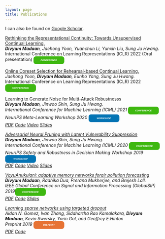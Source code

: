 ```yaml
---
layout: page
title: Publications
---
```


I can also be found on [Google Scholar](https://scholar.google.com/citations?user=DNk4dZkAAAAJ&hl=en). 

<a src="https://arxiv.org/abs/2110.06976"><u>Rethinking the Representational Continuity: Towards Unsupervised Continual Learning.</u></a><br>
<i><b>Divyam Madaan</b>, Jaehong Yoon, Yuanchun Li, Yunxin Liu, Sung Ju Hwang. </i> <br>
International Conference on Learning Representations (ICLR) 2022 (Oral presentation) <span style="display: inline-block; width:100px; line-height: 25px; color:white; font-family: Calibri, sans-serif; background-color:#3eb810; font-size: 55%;border-radius: 8px; text-align:center;"><b>CONFERENCE</b></span><br>

<a src="https://arxiv.org/abs/2106.01085"><u>Online Coreset Selection for Rehearsal-based Continual Learning.</u></a><br>
<i>Jaehong Yoon, <b>Divyam Madaan</b>, Eunho Yang, Sung Ju Hwang. </i> <br>
International Conference on Learning Representations (ICLR) 2022 <span style="display: inline-block; width:100px; line-height: 25px; color:white; font-family: Calibri, sans-serif; background-color:#3eb810; font-size: 55%;border-radius: 8px; text-align:center;"><b>CONFERENCE</b></span><br>


<a href="https://arxiv.org/abs/2006.12135"><u>Learning to Generate Noise for Multi-Attack Robustnesss</u></a><br>
<i><b>Divyam Madaan</b>, Jinwoo Shin, Sung Ju Hwang. <br><i>
International Conference for Machine Learning (ICML) 2021 <span style="display: inline-block; width:100px; line-height: 25px; color:white; font-family: Calibri, sans-serif; background-color:#3eb810; font-size: 55%;border-radius: 8px; text-align:center;"><b>CONFERENCE</b></span><br>
NeurIPS Meta-Learning Workshop 2020 <span style="display: inline-block; width:100px; line-height: 25px; color:white; font-family: Calibri, sans-serif; background-color:#0374b4; font-size: 55%;border-radius: 8px; text-align:center;"><b>WORKSHOP</b></span><br>
<a class="btn btn-primary btn-outline btn-xs" href="https://arxiv.org/abs/2006.12135" target="_blank" rel="noopener">PDF</a>
<a class="btn btn-primary btn-outline btn-xs" href="https://github.com/divyam3897/MNG_AC" target="_blank" rel="noopener">Code</a>
<a class="btn btn-primary btn-outline btn-xs" href="https://icml.cc/virtual/2021/spotlight/9868" target="_blank" rel="noopener">Video</a>
<a class="btn btn-primary btn-outline btn-xs" href="https://docs.google.com/presentation/d/1iRnpt6QheH1gZ1n1kJ6SEykafJdLlQSDnySIP0dJqY0/edit?usp=sharing" target="_blank" rel="noopener">Slides</a>

<a href="https://proceedings.icml.cc/static/paper_files/icml/2020/770-Paper.pdf"><u>Adversarial Neural Pruning with Latent Vulnerability Suppression</u></a><br>
<i><b>Divyam Madaan</b>, Jinwoo Shin, Sung Ju Hwang. <br><i>
International Conference for Machine Learning (ICML) 2020 <span style="display: inline-block; width:100px; line-height: 25px; color:white; font-family: Calibri, sans-serif; background-color:#3eb810; font-size: 55%;border-radius: 8px; text-align:center;"><b>CONFERENCE</b></span><br>
NeurIPS Safety and Robustness in Decision Making Workshop 2019 <span style="display: inline-block; width:100px; line-height: 25px; color:white; font-family: Calibri, sans-serif; background-color:#0374b4; font-size: 55%;border-radius: 8px; text-align:center;"><b>WORKSHOP</b></span><br>
<a class="btn btn-primary btn-outline btn-xs" href="https://proceedings.icml.cc/static/paper_files/icml/2020/770-Paper.pdf" target="_blank" rel="noopener">PDF</a>
<a class="btn btn-primary btn-outline btn-xs" href="https://github.com/divyam3897/ANP_VS" target="_blank" rel="noopener">Code</a>
<a class="btn btn-primary btn-outline btn-xs" href="https://slideslive.com/38927607/adversarial-neural-pruning-with-latent-vulnerability-suppression" target="_blank" rel="noopener">Video</a>
<a class="btn btn-primary btn-outline btn-xs" href="https://docs.google.com/presentation/d/1EoYN51q1vBY61qtq8oVJ7tPYQP9fSLeVJgtWfMcpmpA/edit?usp=sharing" target="_blank" rel="noopener">Slides</a>

<a src="https://ieeexplore.ieee.org/document/8969343"><u>VayuAnukulani: adaptive memory networks forair pollution forecasting</u></a><br>
<i><b>Divyam Madaan</b>, Radhika Dua, Prerana Mukherjee, and Brejesh Lall. <br></i>
IEEE Global Conference on Signal and Information Processing (GlobalSIP) 2019<span style="display: inline-block; width:100px; line-height: 25px; color:white; font-family: Calibri, sans-serif; background-color:#3eb810; font-size: 55%;border-radius: 8px; text-align:center;"><b>CONFERENCE</b></span><br>
<a class="btn btn-primary btn-outline btn-xs" href="https://ieeexplore.ieee.org/document/8969343" target="_blank" rel="noopener">PDF</a>
<a class="btn btn-primary btn-outline btn-xs" href="https://github.com/divyam3897/VayuAnukulani/" target="_blank" rel="noopener">Code</a>
<a class="btn btn-primary btn-outline btn-xs" href="https://sigport.org/sites/default/files/docs/VayuAnukulani_globalSip.pdf" target="_blank" rel="noopener">Slides</a>

<a src="https://arxiv.org/abs/1905.13678"><u>Learning sparse networks using targeted dropout</u></a><br>
Aidan N. Gomez, Ivan Zhang, Siddhartha Rao Kamalakara, <b>Divyam Madaan</b>, Kevin Swersky, Yarin Gal, and Geoffrey E.Hinton<br>
Preprint 2019 <span style="display: inline-block; width:100px; line-height: 25px; color:white; font-family: Calibri; background-color:#e77334; font-size: 55%;border-radius: 8px; text-align:center;"><b>PREPRINT</b></span><br>
<a class="btn btn-primary btn-outline btn-xs" href="https://arxiv.org/pdf/1905.13678.pdf" target="_blank" rel="noopener">PDF</a>
<a class="btn btn-primary btn-outline btn-xs" href="https://github.com/for-ai/TD" target="_blank" rel="noopener">Code</a>


